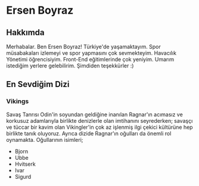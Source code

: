 # Ersen Boyraz

## Hakkımda
Merhabalar. Ben Ersen Boyraz! Türkiye'de yaşamaktayım. Spor müsabakaları izlemeyi ve spor yapmasını çok sevmekteyim. Havacılık Yönetimi öğrencisiyim. Front-End eğitimlerinde çok yeniyim. Umarım istediğim yerlere gelebilirim. Şimdiden teşekkürler :)

## En Sevdiğim Dizi
### Vikings

Savaş Tanrısı Odin'in soyundan geldiğine inanılan Ragnar'ın acımasız ve korkusuz adamlarıyla birlikte denizlerle olan imtihanını seyrederken; savaşçı ve tüccar bir kavim olan Vikingler'in çok az işlenmiş ilgi çekici kültürüne hep birlikte tanık oluyoruz. Ayrıca dizide Ragnar'ın oğulları da önemli rol oynamakta. Oğullarının isimleri;

- Bjorn
- Ubbe
- Hvitserk
- Ivar
- Sigurd